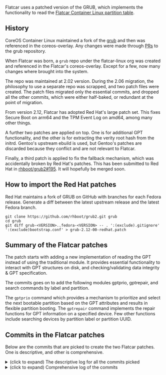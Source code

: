 Flatcar uses a patched version of the GRUB, which implements the functionality to
read the [Flatcar Container Linux partition table](https://www.flatcar.org/docs/latest/reference/developer-guides/sdk-disk-partitions/#partition-table).

## History

CoreOS Container Linux maintained a fork of the [grub](https://github.com/coreos/grub) and then was referenced
in the coreos-overlay. Any changes were made through [PRs](https://github.com/coreos/grub/pulls?q=is%3Apr+is%3Aclosed) to the grub repository.

When Flatcar was born, a `grub` repo under the flatcar-linux org was created
and referenced in the Flatcar's coreos-overlay. Except for a few, now many changes
where brought into the system.

The repo was maintained at 2.02 version. During the 2.06 migration, the philosophy
to use a separate repo was scrapped, and two patch files were created. The patch
files migrated only the essential commits, and dropped all the other commits, which
were either half-baked, or redundant at the point of migration.

From version 2.12, Flatcar has adopted Red Hat's large patch set. This fixes
Secure Boot on arm64 and the TPM Event Log on amd64, among many other things.

A further two patches are applied on top. One is for additional GPT
functionality, and the other is for extracting the verity root hash from the
initrd. Gentoo's upstream ebuild is used, but Gentoo's patches are discarded
because they conflict and are not relevant to Flatcar.

Finally, a third patch is applied to fix the fallback mechanism, which was
accidentally broken by Red Hat's patches. This has been submitted to Red Hat in
[rhboot/grub2#195](https://github.com/rhboot/grub2/pull/195). It will hopefully
be merged soon.

## How to import the Red Hat patches

Red Hat maintains a fork of GRUB on GitHub with branches for each Fedora release. Generate a diff between the latest upstream release and the latest Fedora branch.

```
git clone https://github.com/rhboot/grub2.git grub
cd grub
git diff grub-<VERSION>..fedora-<VERSION> -- . ':(exclude).gitignore' ':(exclude)bootstrap.conf' > grub-2.12-00-redhat.patch
```

## Summary of the Flatcar patches

The patch starts with adding a new implementation of reading the GPT instead
of using the traditional module. It provides essential functionality to interact
with GPT structures on disk, and checking/validating data integrity & GPT specification.

The commits goes on to add the following modules gptprio, gptrepair, and search
commands by label and partition.

The `gptprio` command which provides a mechanism to prioritize and select the
next bootable partition based on the GPT attributes and results in flexible
partition booting. The `gptrepair` command implements the repair functions for
GPT information on a specified device. Few other functions include searching
devices by partition label or partition UUID.

## Commits in the Flatcar patches

Below are the commits that are picked to create the two Flatcar patches. One is
descriptive, and other is comprehensive.

<details>
  <summary>(click to expand) The descriptive log for all the commits picked </summary>

```
commit f69a9e0fdcf63ac33906e2753e14152bab2fcd05
Author: Michael Marineau <michael.marineau@coreos.com>
Date:   Sun Sep 28 21:26:21 2014 -0700

    gpt: start new GPT module

    This module is a new implementation for reading GUID Partition Tables
    which is much stricter than the existing part_gpt module and exports GPT
    data directly instead of the generic grub_partition structure. It will
    be the basis for modules that need to read/write/update GPT data.

    The current code does nothing more than read and verify the table.

commit c26743a145c918958b862d580c4261735d1c1a6e
Author: Michael Marineau <michael.marineau@coreos.com>
Date:   Sat Oct 18 15:39:13 2014 -0700

    gpt: rename misnamed header location fields

    The header location fields refer to 'this header' and 'alternate header'
    respectively, not 'primary header' and 'backup header'. The previous
    field names are backwards for the backup header.

commit 94f04a532d2b0e2b81e47a92488ebb1613bda1a0
Author: Michael Marineau <michael.marineau@coreos.com>
Date:   Sat Oct 18 16:46:17 2014 -0700

    gpt: record size of of the entries table

    The size of the entries table will be needed later when writing it back
    to disk. Restructure the entries reading code to flow a little better.

commit 3d066264ac13198e45dc151b863a9aac4c095225
Author: Michael Marineau <michael.marineau@coreos.com>
Date:   Sat Oct 18 18:18:17 2014 -0700

    gpt: consolidate crc32 computation code

    The gcrypt API is overly verbose, wrap it up in a helper function to
    keep this rather common operation easy to use.

commit dab6fac705bdad7e6ec130b24085189bcb15a5c9
Author: Michael Marineau <michael.marineau@coreos.com>
Date:   Sat Oct 18 18:21:07 2014 -0700

    gpt: add new repair function to sync up primary and backup tables.

commit 5e1829d4141343617b5e13e84298d118eac15bdf
Author: Michael Marineau <michael.marineau@coreos.com>
Date:   Sun Oct 19 14:21:29 2014 -0700

    gpt: add write function and gptrepair command

    The first hint of something practical, a command that can restore any of
    the GPT structures from the alternate location. New test case must run
    under QEMU because the loopback device used by the other unit tests does
    not support writing.

commit 2cd009dffe98c19672394608661767e4c3c84764
Author: Michael Marineau <michael.marineau@coreos.com>
Date:   Thu Oct 30 20:55:21 2014 -0700

    gpt: add a new generic GUID type

    In order to do anything with partition GUIDs they need to be stored in a
    proper structure like the partition type GUIDs. Additionally add an
    initializer macro to simplify defining both GUID types.

commit 508b02fc8a1fe58413ec8938ed1a7b149b5855fe
Author: Michael Marineau <michael.marineau@coreos.com>
Date:   Mon Nov 3 17:14:37 2014 -0800

    gpt: new gptprio.next command for selecting priority based partitions

    Basic usage would look something like this:

        gptprio.next -d usr_dev -u usr_uuid
        linuxefi ($usr_dev)/boot/vmlinuz mount.usr=PARTUUID=$usr_uuid

    After booting the system should set the 'successful' bit on the
    partition that was used.

commit f8f6f790aa7448a35c2e3aae2d1a35d9d323a1b2
Author: Michael Marineau <michael.marineau@coreos.com>
Date:   Sat Nov 15 13:27:13 2014 -0800

    gpt: split out checksum recomputation

    For basic data modifications the full repair function is overkill.

commit d9bdbc10485a5c6f610569077631294683da4e34
Author: Michael Marineau <michael.marineau@coreos.com>
Date:   Thu Nov 27 12:55:53 2014 -0800

    gpt: move gpt guid printing function to common library

commit ffb13159f1e88d8c66954c3dfbeb027f943b3b1d
Author: Michael Marineau <michael.marineau@coreos.com>
Date:   Thu Nov 27 14:54:27 2014 -0800

    gpt: switch partition names to a 16 bit type

    In UEFI/GPT strings are UTF-16 so use a uint16 to make dealing with the
    string practical.

commit febf4666fbabc3ab4eaab32f4972b45b5c64c06d
Author: Michael Marineau <michael.marineau@coreos.com>
Date:   Thu Nov 27 15:49:57 2014 -0800

    tests: add some partitions to the gpt unit test data

commit 67475f53e0ac4a844f793296ba2e4af707d5b20e
Author: Michael Marineau <michael.marineau@coreos.com>
Date:   Thu Nov 27 16:34:21 2014 -0800

    gpt: add search by partition label and uuid commands

    Builds on the existing filesystem search code. Only for GPT right now.

commit d1270a2ba31cc3dd747d410a907f272ff03a6d68
Author: Michael Marineau <michael.marineau@coreos.com>
Date:   Fri Jul 31 15:03:11 2015 -0700

    gpt: clean up little-endian crc32 computation

     - Remove problematic cast from *uint8_t to *uint32_t (alignment issue).
     - Remove dynamic allocation and associated error handling paths.
     - Match parameter ordering to existing grub_crypto_hash function.

commit bacbed2c07f4b4e21c70310814a75fa9a1c3a155
Author: Alex Crawford <alex.crawford@coreos.com>
Date:   Mon Aug 31 15:23:39 2015 -0700

    gpt: minor cleanup

commit 1545295ad49d2aff2b75c6c0e7db58214351768e
Author: Alex Crawford <alex.crawford@coreos.com>
Date:   Mon Aug 31 15:15:48 2015 -0700

    gpt: add search by disk uuid command

commit 6d4ea47541db4e0a1eab81de8843a491973e6b40
Author: Michael Marineau <michael.marineau@coreos.com>
Date:   Mon Jul 25 14:59:29 2016 -0700

    gpt: do not use disk sizes GRUB will reject as invalid later on

    GRUB assumes that no disk is ever larger than 1EiB and rejects
    reads/writes to such locations. Unfortunately this is not conveyed in
    the usual way with the special GRUB_DISK_SIZE_UNKNOWN value.

commit 99959fa2fb8bfafadc1fa5aec773a8d605a1df4e
Author: Michael Marineau <michael.marineau@coreos.com>
Date:   Wed Aug 10 18:26:03 2016 -0700

    gpt: add verbose debug logging

commit f6b89ec3156a549999a13b3d15e9a67b4a9bf824
Author: Michael Marineau <michael.marineau@coreos.com>
Date:   Wed Aug 10 18:26:03 2016 -0700

    gpt: improve validation of GPT headers

    Adds basic validation of all the disk locations in the headers, reducing
    the chance of corrupting weird locations on disk.

commit fa18d3a292bdcd61012d549c61e25d557481a05e
Author: Michael Marineau <michael.marineau@coreos.com>
Date:   Thu Aug 11 15:02:21 2016 -0700

    gpt: refuse to write to sector 0

commit b1ef48849c8dc12756793567520dfd3654539a27
Author: Michael Marineau <michael.marineau@coreos.com>
Date:   Sat Aug 20 17:42:12 2016 -0700

    gpt: properly detect and repair invalid tables

    GPT_BOTH_VALID is 4 bits so simple a boolean check is not sufficient.
    This broken condition allowed gptprio to trust bogus disk locations in
    headers that were marked invalid causing arbitrary disk corruption.

commit 9af98c2bfd31a73b899268e67f01bca785681d52
Author: Michael Marineau <michael.marineau@coreos.com>
Date:   Mon Aug 22 16:44:30 2016 -0700

    gptrepair_test: fix typo in cleanup trap

commit d457364d1d811ad262519cf6dde3d098caf7c778
Author: Michael Marineau <michael.marineau@coreos.com>
Date:   Mon Aug 22 16:45:10 2016 -0700

    gptprio_test: check GPT is repaired when appropriate

commit 3a3e45823dd677b428ceb40d8963676aff63f8d2
Author: Michael Marineau <michael.marineau@coreos.com>
Date:   Mon Aug 22 18:30:56 2016 -0700

    fix checking alternate_lba

commit 72b178950d313d567dfdf11f403199370d81a9f3
Author: Michael Marineau <michael.marineau@coreos.com>
Date:   Wed Aug 24 16:14:20 2016 -0700

    gpt: fix partition table indexing and validation

    Portions of the code attempted to handle the fact that GPT entries on
    disk may be larger than the currently defined struct while others
    assumed the data could be indexed by the struct size directly. This
    never came up because no utility uses a size larger than 128 bytes but
    for the sake of safety we need to do this by the spec.

commit 1d358a2061f40ad89567754f4787d0c76001d48a
Author: Michael Marineau <michael.marineau@coreos.com>
Date:   Tue Aug 23 13:09:14 2016 -0700

    gpt: prefer disk size from header over firmware

    The firmware and the OS may disagree on the disk configuration and size.
    Although such a setup should be avoided users are unlikely to know about
    the problem, assuming everything behaves like the OS. Tolerate this as
    best we can and trust the reported on-disk location over the firmware
    when looking for the backup GPT. If the location is inaccessible report
    the error as best we can and move on.

commit 2ed905dc03c757c92064486b380f59166cc704e8
Author: Vito Caputo <vito.caputo@coreos.com>
Date:   Thu Aug 25 17:21:18 2016 -0700

    gpt: add helper for picking a valid header

    Eliminate some repetition in primary vs. backup header acquisition.

commit 4af1d7a8b7d0cefa41a1ea4df050b161ea6cdf50
Author: Michael Marineau <michael.marineau@coreos.com>
Date:   Tue Sep 20 13:06:05 2016 -0700

    gptrepair: fix status checking

    None of these status bit checks were correct. Fix and simplify.

commit a794435ae9f5b1a2e0281d36b10545c6e643fd8d
Author: Michael Marineau <michael.marineau@coreos.com>
Date:   Tue Sep 20 12:43:01 2016 -0700

    gpt: use inline functions for checking status bits

    This should prevent bugs like 6078f836 and 4268f3da.

commit 38cc185319b74d7d33ad380fe4d519fb0b0c85a6
Author: Michael Marineau <michael.marineau@coreos.com>
Date:   Tue Sep 20 13:40:11 2016 -0700

    gpt: allow repair function to noop

    Simplifies usage a little.

commit 2aeadda52929bb47089ef99c2bad0f928eadeffa
Author: Michael Marineau <michael.marineau@coreos.com>
Date:   Wed Sep 21 13:22:06 2016 -0700

    gpt: do not use an enum for status bit values

commit 34652e500d64dc747ca17091b4490f9adf93ff82
Author: Michael Marineau <michael.marineau@coreos.com>
Date:   Wed Sep 21 13:44:11 2016 -0700

    gpt: check header and entries status bits together

    Use the new status function which checks *_HEADER_VALID and
    *_ENTRIES_VALID bits together. It doesn't make sense for the header and
    entries bits to mismatch so don't allow for it.

commit 753dd9201306e8cd7092a1231ceb194524397b04
Author: Michael Marineau <michael.marineau@coreos.com>
Date:   Wed Sep 21 13:52:52 2016 -0700

    gpt: be more careful about relocating backup header

    The header was being relocated without checking the new location is
    actually safe. If the BIOS thinks the disk is smaller than the OS then
    repair may relocate the header into allocated space, failing the final
    validation check. So only move it if the disk has grown.

    Additionally, if the backup is valid then we can assume its current
    location is good enough and leave it as-is.

commit f1f618740d1379000b04130a632f4d53bc2392b8
Author: Michael Marineau <michael.marineau@coreos.com>
Date:   Wed Sep 21 14:33:48 2016 -0700

    gpt: selectively update fields during repair

    Just a little cleanup/refactor to skip touching data we don't need to.

commit 285368e3753b1dbd631c1f5a4a127b7321a6941f
Author: Michael Marineau <michael.marineau@coreos.com>
Date:   Wed Sep 21 14:55:19 2016 -0700

    gpt: always revalidate when recomputing checksums

    This ensures all code modifying GPT data include the same sanity check
    that repair does. If revalidation fails the status flags are left in the
    appropriate state.

commit f19f5cc49dc00752f6b267c2d580a25c31697afb
Author: Michael Marineau <michael.marineau@coreos.com>
Date:   Wed Sep 21 15:01:09 2016 -0700

    gpt: include backup-in-sync check in revalidation

commit 7b25acebc343895adf942975bba5a52ef3408437
Author: Michael Marineau <michael.marineau@coreos.com>
Date:   Wed Sep 21 15:29:55 2016 -0700

    gpt: read entries table at the same time as the header

    I personally think this reads easier. Also has the side effect of
    directly comparing the primary and backup tables instead of presuming
    they are equal if the crc32 matches.

commit edd01f055a8a8f922491ba7077bf26fcaf015516
Author: Michael Marineau <michael.marineau@coreos.com>
Date:   Wed Sep 21 16:02:53 2016 -0700

    gpt: report all revalidation errors

    Before returning an error that the primary or backup GPT is invalid push
    the existing error onto the stack so the user will be told what is bad.

commit 176fe49cf03ffdd72b8bd174a149032c3867ddde
Author: Michael Marineau <michael.marineau@coreos.com>
Date:   Thu Sep 22 10:00:27 2016 -0700

    gpt: rename and update documentation for grub_gpt_update

    The function now does more than just recompute checksums so give it a
    more general name to reflect that.

commit eb28d32081be2d224874c430345e7ef97bfbba07
Author: Michael Marineau <michael.marineau@coreos.com>
Date:   Thu Sep 22 11:18:42 2016 -0700

    gpt: write backup GPT first, skip if inaccessible.

    Writing the primary GPT before the backup may lead to a confusing
    situation: booting a freshly updated system could consistently fail and
    next boot will fall back to the old system if writing the primary works
    but writing the backup fails. If the backup is written first and fails
    the primary is left in the old state so the next boot will re-try and
    possibly fail in the exact same way. Making that repeatable should make
    it easier for users to identify the error.

    Additionally if the firmware and OS disagree on the disk size, making
    the backup inaccessible to GRUB, then just skip writing the backup.
    When this happens the automatic call to `coreos-setgoodroot` after boot
    will take care of repairing the backup.

commit 03b547c21ec3475980a54b71e909034ed5ed5254
Author: Matthew Garrett <mjg59@coreos.com>
Date:   Thu May 28 11:15:30 2015 -0700

    Add verity hash passthrough

    Read the verity hash from the kernel binary and pass it to the running
    system via the kernel command line
```
</details>

<details>
  <summary> (click to expand) Comprehensive log of the commits</summary>

```
f69a9e0fd gpt: start new GPT module
c26743a14 gpt: rename misnamed header location fields
94f04a532 gpt: record size of of the entries table
3d066264a gpt: consolidate crc32 computation code
dab6fac70 gpt: add new repair function to sync up primary and backup tables.
5e1829d41 gpt: add write function and gptrepair command
2cd009dff gpt: add a new generic GUID type
508b02fc8 gpt: new gptprio.next command for selecting priority based partitions
f8f6f790a gpt: split out checksum recomputation
d9bdbc104 gpt: move gpt guid printing function to common library
ffb13159f gpt: switch partition names to a 16 bit type
febf4666f tests: add some partitions to the gpt unit test data
67475f53e gpt: add search by partition label and uuid commands
d1270a2ba gpt: clean up little-endian crc32 computation
bacbed2c0 gpt: minor cleanup
1545295ad gpt: add search by disk uuid command
6d4ea4754 gpt: do not use disk sizes GRUB will reject as invalid later on
99959fa2f gpt: add verbose debug logging
f6b89ec31 gpt: improve validation of GPT headers
fa18d3a29 gpt: refuse to write to sector 0
b1ef48849 gpt: properly detect and repair invalid tables
9af98c2bf gptrepair_test: fix typo in cleanup trap
d457364d1 gptprio_test: check GPT is repaired when appropriate
3a3e45823 fix checking alternate_lba
72b178950 gpt: fix partition table indexing and validation
1d358a206 gpt: prefer disk size from header over firmware
2ed905dc0 gpt: add helper for picking a valid header
4af1d7a8b gptrepair: fix status checking
a794435ae gpt: use inline functions for checking status bits
38cc18531 gpt: allow repair function to noop
2aeadda52 gpt: do not use an enum for status bit values
34652e500 gpt: check header and entries status bits together
753dd9201 gpt: be more careful about relocating backup header
f1f618740 gpt: selectively update fields during repair
285368e37 gpt: always revalidate when recomputing checksums
f19f5cc49 gpt: include backup-in-sync check in revalidation
7b25acebc gpt: read entries table at the same time as the header
edd01f055 gpt: report all revalidation errors
176fe49cf gpt: rename and update documentation for grub_gpt_update
eb28d3208 gpt: write backup GPT first, skip if inaccessible.
03b547c21 Add verity hash passthrough
```
</details>
